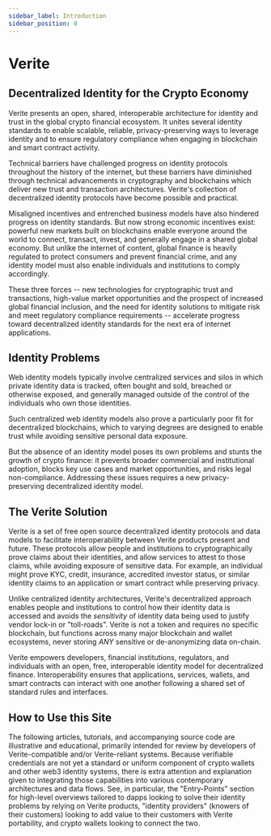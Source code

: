 ```yaml
---
sidebar_label: Introduction
sidebar_position: 0
---
```


# Verite

## Decentralized Identity for the Crypto Economy

Verite presents an open, shared, interoperable architecture for identity and trust in the global crypto financial ecosystem. It unites several identity standards to enable scalable, reliable, privacy-preserving ways to leverage identity and to ensure regulatory compliance when engaging in blockchain and smart contract activity.

Technical barriers have challenged progress on identity protocols throughout the history of the internet, but these barriers have diminished through technical advancements in cryptography and blockchains which deliver new trust and transaction architectures. Verite's collection of decentralized identity protocols have become possible and practical. 

Misaligned incentives and entrenched business models have also hindered progress on identity standards. But now strong economic incentives exist: powerful new markets built on blockchains enable everyone around the world to connect, transact, invest, and generally engage in a shared global economy. But unlike the internet of content, global finance is heavily regulated to protect consumers and prevent financial crime, and any identity model must also enable individuals and institutions to comply accordingly.

These three forces -- new technologies for cryptographic trust and transactions, high-value market opportunities and the prospect of increased global financial inclusion, and the need for identity solutions to mitigate risk and meet regulatory compliance requirements -- accelerate progress toward decentralized identity standards for the next era of internet applications.

## Identity Problems

Web identity models typically involve centralized services and silos in which private identity data is tracked, often bought and sold, breached or otherwise exposed, and generally managed outside of the control of the individuals who own those identities.

Such centralized web identity models also prove a particularly poor fit for decentralized blockchains, which to varying degrees are designed to enable trust while avoiding sensitive personal data exposure.

But the absence of an identity model poses its own problems and stunts the growth of crypto finance: it prevents broader commercial and institutional adoption, blocks key use cases and market opportunities, and risks legal non-compliance. Addressing these issues requires a new privacy-preserving decentralized identity model.

## The Verite Solution

Verite is a set of free open source decentralized identity protocols and data models to facilitate interoperability between Verite products present and future. These protocols allow people and institutions to cryptographically prove claims about their identities, and allow services to attest to those claims, while avoiding exposure of sensitive data. For example, an individual might prove KYC, credit, insurance, accredited investor status, or similar identity claims to an application or smart contract while preserving privacy.

Unlike centralized identity architectures, Verite's decentralized approach enables people and institutions to control how their identity data is accessed and avoids the *sensitivity* of identity data being used to justify vendor lock-in or "toll-roads". Verite is not a token and requires no specific blockchain, but functions across many major blockchain and wallet ecosystems, never storing *ANY* sensitive or de-anonymizing data on-chain.

Verite empowers developers, financial institutions, regulators, and individuals with an open, free, interoperable identity model for decentralized finance. Interoperability ensures that applications, services, wallets, and smart contracts can interact with one another following a shared set of standard rules and interfaces.

## How to Use this Site

The following articles, tutorials, and accompanying source code are illustrative and educational, primarily intended for review by developers of Verite-compatible and/or Verite-reliant systems.  Because verifiable credentials are not yet a standard or uniform component of crypto wallets and other web3 identity systems, there is extra attention and explanation given to integrating those capabilities into various contemporary architectures and data flows.  See, in particular, the "Entry-Points" section for high-level overviews tailored to dapps looking to solve their identity problems by relying on Verite products, "identity providers" (knowers of their customers) looking to add value to their customers with Verite portability, and crypto wallets looking to connect the two. 